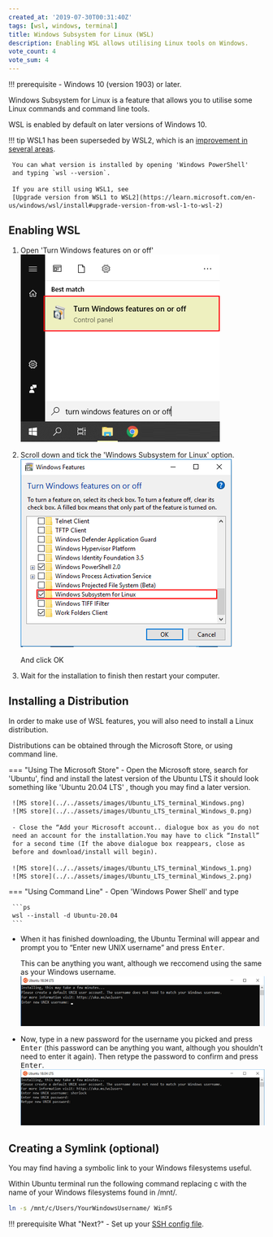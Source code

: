 ```yaml
---
created_at: '2019-07-30T00:31:40Z'
tags: [wsl, windows, terminal]
title: Windows Subsystem for Linux (WSL)
description: Enabling WSL allows utilising Linux tools on Windows.
vote_count: 4
vote_sum: 4
---
```


!!! prerequisite
     -   Windows 10 (version 1903) or later.

Windows Subsystem for Linux is a feature that allows you to utilise some
Linux commands and command line tools.

WSL is enabled by default on later versions of Windows 10.

!!! tip
     WSL1 has been superseded by WSL2, which is an
     [improvement in several areas](https://learn.microsoft.com/en-us/windows/wsl/compare-versions).
  
     You can what version is installed by opening 'Windows PowerShell'
     and typing `wsl --version`.
  
     If you are still using WSL1, see
     [Upgrade version from WSL1 to WSL2](https://learn.microsoft.com/en-us/windows/wsl/install#upgrade-version-from-wsl-1-to-wsl-2)

## Enabling WSL

1. Open 'Turn Windows features on or off'  
    ![WSL1.png](../../assets/images/Windows_Subsystem_for_Linux_WSL.png)
2. Scroll down and tick the 'Windows Subsystem for Linux' option.  
    ![WSL2.png](../../assets/images/Windows_Subsystem_for_Linux_WSL_0.png)
  
    And click OK

3. Wait for the installation to finish then restart your computer.

## Installing a Distribution

In order to make use of WSL features, you will also need to install a Linux distribution.

Distributions can be obtained through the Microsoft Store, or using command line.

=== "Using The Microsoft Store"
     - Open the Microsoft store, search for 'Ubuntu', find and install the
     latest version of the Ubuntu LTS it should look something like
     'Ubuntu 20.04 LTS' , though you may find a later version.

     ![MS store](../../assets/images/Ubuntu_LTS_terminal_Windows.png)
     ![MS store](../../assets/images/Ubuntu_LTS_terminal_Windows_0.png)  
          
     - Close the “Add your Microsoft account.. dialogue box as you do not
     need an account for the installation.You may have to click “Install”
     for a second time (If the above dialogue box reappears, close as
     before and download/install will begin).
     
     ![MS store](../../assets/images/Ubuntu_LTS_terminal_Windows_1.png)
     ![MS store](../../assets/images/Ubuntu_LTS_terminal_Windows_2.png)
=== "Using Command Line"
     - Open 'Windows Power Shell' and type

     ```ps
     wsl --install -d Ubuntu-20.04
     ```
  
- When it has finished downloading, the Ubuntu Terminal will appear and prompt you to “Enter new UNIX username”
    and press <kbd>Enter</kbd>.
  
    This can be anything you want, although we reccomend using the same as your Windows username.
    ![ubuntu1.png](../../assets/images/Ubuntu_LTS_terminal_Windows_3.png)
  
- Now, type in a new password for the username you picked and press
    <kbd>Enter</kbd> (this password can be anything you want, although you shouldn't need to enter it again).
    Then retype the password to confirm and press <kbd>Enter</kbd>.
    ![ubuntu2.png](../../assets/images/Ubuntu_LTS_terminal_Windows_4.png)

## Creating a Symlink (optional)

You may find having a symbolic link to your Windows filesystems useful.

Within Ubuntu terminal run the following command replacing c with the name of
your Windows filesystems found in /mnt/.

```sh
ln -s /mnt/c/Users/YourWindowsUsername/ WinFS
```

!!! prerequisite What "Next?"
     -   Set up your [SSH config file](../../Scientific_Computing/Terminal_Setup/Standard_Terminal_Setup.md).

